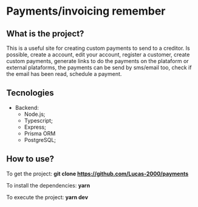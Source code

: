 # Payments/invoicing remember

## What is the project?

This is a useful site for creating custom payments to send to a creditor. Is possible, create a account, edit your account, register a customer, create custom payments, generate links to do the payments on the plataform or external plataforms, the payments can be send by sms/email too, check if the email has been read, schedule a payment.

## Tecnologies

- Backend:
  - Node.js;
  - Typescript;
  - Express;
  - Prisma ORM
  - PostgreSQL;

## How to use?

To get the project:
**git clone https://github.com/Lucas-2000/payments**

To install the dependencies:
**yarn**

To execute the project:
**yarn dev**
